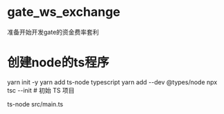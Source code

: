 # gate_ws_exchange
准备开始开发gate的资金费率套利


# 创建node的ts程序
   yarn init -y
   yarn add ts-node typescript
   yarn add --dev @types/node
   npx tsc --init # 初始 TS 项目
 
 ts-node src/main.ts